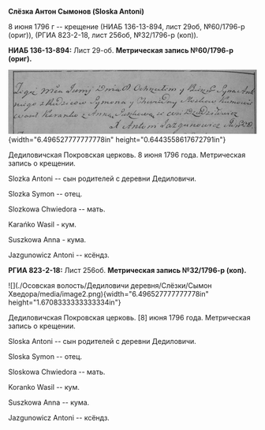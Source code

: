 **Слёзка Антон Сымонов (Sloska Antoni)**

8 июня 1796 г -- крещение (НИАБ 136-13-894, лист 29об, №60/1796-р
(ориг)), (РГИА 823-2-18, лист 256об, №32/1796-р (коп)).

**НИАБ 136-13-894:** Лист 29-об. **Метрическая запись №60/1796-р
(ориг).**

![](./media/832e74ae6eb3e185f05e618162e51548b5c2a07d.png){width="6.496527777777778in"
height="0.6443558617672791in"}

Дедиловичская Покровская церковь. 8 июня 1796 года. Метрическая запись о
крещении.

Slozka Antoni -- сын родителей с деревни Дедиловичи.

Slozka Symon -- отец.

Slozkowa Chwiedora -- мать.

Karańko Wasil - кум.

Suszkowa Anna - кума.

Jazgunowicz Antoni -- ксёндз.

**РГИА 823-2-18:** Лист 256об. **Метрическая запись №32/1796-р (коп).**

![](./Осовская волость/Дедиловичи деревня/Слёзки/Сымон Хведора/media/image2.png){width="6.496527777777778in"
height="1.6708333333333334in"}

Дедиловичская Покровская церковь. \[8\] июня 1796 года. Метрическая
запись о крещении.

Sloska Antoni -- сын родителей с деревни Дедиловичи.

Sloska Symon -- отец.

Sloskowa Chwiedora -- мать.

Koranko Wasil -- кум.

Suszkowa Anna -- кума.

Jazgunowicz Antoni -- ксёндз.
